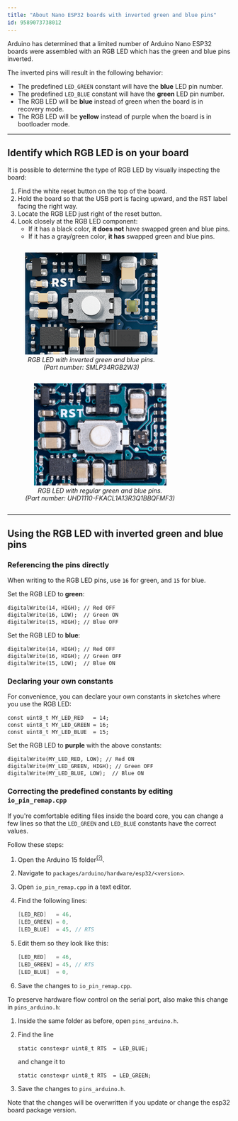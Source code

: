 ```yaml
---
title: "About Nano ESP32 boards with inverted green and blue pins"
id: 9589073738012
---
```


Arduino has determined that a limited number of Arduino Nano ESP32 boards were assembled with an RGB LED which has the green and blue pins inverted.

The inverted pins will result in the following behavior:

* The predefined `LED_GREEN` constant will have the **blue** LED pin number.
* The predefined `LED_BLUE` constant will have the **green** LED pin number.
* The RGB LED will be **blue** instead of green when the board is in recovery mode.
* The RGB LED will be **yellow** instead of purple when the board is in bootloader mode.

---

## Identify which RGB LED is on your board

It is possible to determine the type of RGB LED by visually inspecting the board:

1. Find the white reset button on the top of the board.
2. Hold the board so that the USB port is facing upward, and the RST label facing the right way.
3. Locate the RGB LED just right of the reset button.
4. Look closely at the RGB LED component:
   * If it has a black color, **it does not** have swapped green and blue pins.
   * If it has a gray/green color, **it has** swapped green and blue pins.

<div style="display: flex; flex-direction: row; flex-wrap: wrap;">
  <figure style="text-align: center;">
     <img style="height: 230px;" src="img/Nano-ESP32-white-LED-cropped.png" alt="">
    <figcaption style="font-style: italic;">
      RGB LED with inverted green and blue pins.<br>
      (Part number: SMLP34RGB2W3)
    </figcaption>
  </figure>
  <figure style="text-align: center;">
     <img style="height: 230px;" src="img/Nano-ESP32-black-LED-cropped.png" alt="">
    <figcaption style="font-style: italic;">
      RGB LED with regular green and blue pins.<br>
      (Part number: UHD1110-FKACL1A13R3Q1BBQFMF3)
    </figcaption>
  </figure>
</div>

---

## Using the RGB LED with inverted green and blue pins

### Referencing the pins directly

When writing to the RGB LED pins, use `16` for green, and `15` for blue.

Set the RGB LED to **green**:

```arduino
digitalWrite(14, HIGH); // Red OFF
digitalWrite(16, LOW);  // Green ON
digitalWrite(15, HIGH); // Blue OFF
```

Set the RGB LED to **blue**:

```arduino
digitalWrite(14, HIGH); // Red OFF
digitalWrite(16, HIGH); // Green OFF
digitalWrite(15, LOW);  // Blue ON
```

### Declaring your own constants

For convenience, you can declare your own constants in sketches where you use the RGB LED:

```arduino
const uint8_t MY_LED_RED   = 14;
const uint8_t MY_LED_GREEN = 16;
const uint8_t MY_LED_BLUE  = 15;
```

Set the RGB LED to **purple** with the above constants:

```arduino
digitalWrite(MY_LED_RED, LOW); // Red ON
digitalWrite(MY_LED_GREEN, HIGH); // Green OFF
digitalWrite(MY_LED_BLUE, LOW);  // Blue ON
```

### Correcting the predefined constants by editing `io_pin_remap.cpp`

If you're comfortable editing files inside the board core, you can change a few lines so that the `LED_GREEN` and `LED_BLUE` constants have the correct values.

Follow these steps:

1. Open the Arduino 15 folder<sup>[(?)](https://support.arduino.cc/hc/en-us/articles/360018448279-Open-the-Arduino15-folder)</sup>.
2. Navigate to `packages/arduino/hardware/esp32/<version>`.
3. Open `io_pin_remap.cpp` in a text editor.
4. Find the following lines:

   ```cpp
   [LED_RED]   = 46,
   [LED_GREEN] = 0,
   [LED_BLUE]  = 45, // RTS
   ```

5. Edit them so they look like this:

   ```cpp
   [LED_RED]   = 46,
   [LED_GREEN] = 45, // RTS
   [LED_BLUE]  = 0,
   ```

6. Save the changes to `io_pin_remap.cpp`.

To preserve hardware flow control on the serial port, also make this change in `pins_arduino.h`:

1. Inside the same folder as  before, open `pins_arduino.h`.

2. Find the line

   ```
   static constexpr uint8_t RTS  = LED_BLUE;
   ```

   and change it to

   ```
   static constexpr uint8_t RTS  = LED_GREEN;
   ```

3. Save the changes to `pins_arduino.h`.

Note that the changes will be overwritten if you update or change the esp32 board package version.
